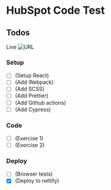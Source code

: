 # HubSpot Code Test

## Todos

Live ![URL](https://6154196ed2b5f6bf8fae74ec--hs-test.netlify.app/)

### Setup

- [ ] (Setup React)
- [ ] (Add Webpack)
- [ ] (Add SCSS)
- [ ] (Add Prettier)
- [ ] (Add Github actions)
- [ ] (Add Cypress)

### Code

- [ ] (Exercise 1)
- [ ] (Exercise 2)

### Deploy

- [ ] (Browser tests)
- [x] (Deploy to netlify)

